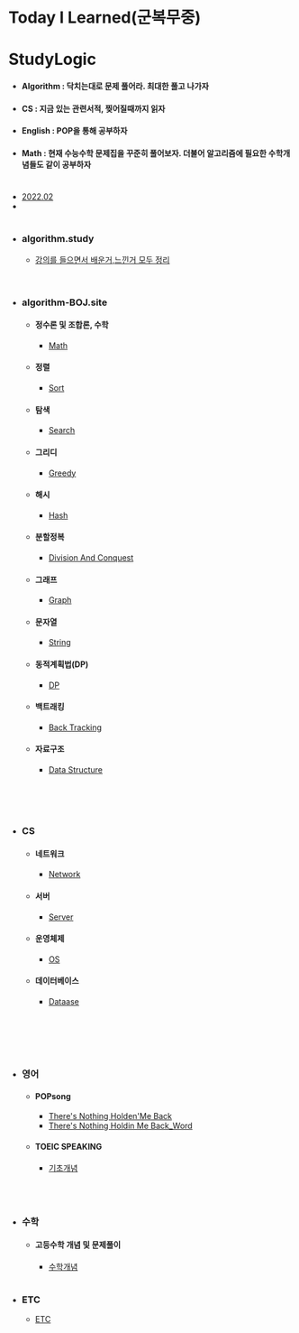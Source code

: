 # Today I Learned(군복무중)
# StudyLogic
  - #### Algorithm : 닥치는대로 문제 풀어라. 최대한 풀고 나가자
  - ####    CS     : 지금 있는 관련서적, 찢어질때까지 읽자
  - ####  English  : POP을 통해 공부하자
  - ####   Math    : 현재 수능수학 문제집을 꾸준히 풀어보자. 더불어 알고리즘에 필요한 수학개념들도 같이 공부하자
#

- [2022.02](https://github.com/SeungMin2001/TIL/tree/main/2022.02) 
- 
#
 - ### algorithm.study
   - [강의를 들으면서 배운거,느낀거 모두 정리](https://github.com/SeungMin2001/TIL/tree/main/CodingTest)<br><br>
#
 - ### algorithm-BOJ.site
   - #### 정수론 및 조합론, 수학
     - [Math](https://github.com/SeungMin2001/TIL/tree/main/algorithm_md_list/Math)<br>


   - #### 정렬
     - [Sort](https://github.com/SeungMin2001/TIL/tree/main/algorithm_md_list/Sort)<br>


   - #### 탐색
     - [Search](https://github.com/SeungMin2001/TIL/tree/main/algorithm_md_list/Search)<br>


   - #### 그리디
     - [Greedy](https://github.com/SeungMin2001/TIL/tree/main/algorithm_md_list/Greedy)<br> 


   - #### 해시
     - [Hash](https://github.com/SeungMin2001/TIL/tree/main/algorithm_md_list/Hash)<br>   


   - #### 분할정복
     - [Division And Conquest](https://github.com/SeungMin2001/TIL/tree/main/algorithm_md_list/Division%20And%20Conquest)<br> 


   - #### 그래프
     - [Graph](https://github.com/SeungMin2001/TIL/tree/main/algorithm_md_list/Graph)<br> 
   - #### 문자열


     - [String](https://github.com/SeungMin2001/TIL/tree/main/algorithm_md_list/String)<br> 


   - #### 동적계획법(DP)
     - [DP](https://github.com/SeungMin2001/TIL/tree/main/algorithm_md_list/DP)<br> 


   - #### 백트래킹
     - [Back Tracking](https://github.com/SeungMin2001/TIL/tree/main/algorithm_md_list/Back%20Tracking)<br> 


   - #### 자료구조
     - [Data Structure](https://github.com/SeungMin2001/TIL/tree/main/algorithm_md_list/Data%20Structure)<br><br><br><br>
     
# 

 - ### CS  
   - #### 네트워크
     - [Network](https://github.com/ssm2020/TIL/blob/main/CS/Network)<br> 
   - #### 서버
     - [Server](https://github.com/ssm2020/TIL/blob/main/CS/Server)<br> 
   - #### 운영체제
     - [OS](https://github.com/ssm2020/TIL/blob/main/CS/OS)<br> 
   - #### 데이터베이스
     - [Dataase](https://github.com/ssm2020/TIL/blob/main/CS/DataBase)<br>
   <br><br><br><br>
   
# 

 - ### 영어
   - #### POPsong
       - [There's Nothing Holden'Me Back](https://github.com/SeungMin2001/TIL/blob/main/POP/There's%20Nothing%20Holdin'Me%20Back.md) 
       - [There's Nothing Holdin Me Back_Word](https://github.com/SeungMin2001/TIL/blob/main/POP/There's...Word.md)
   - #### TOEIC SPEAKING 
     - [기초개념](https://github.com/SeungMin2001/TIL/tree/main/TOEIC%20SPEAKING/Basic.md) 
  <br><br><br>
  
#
 - ### 수학
   - #### 고등수학 개념 및 문제풀이
     - [수학개념](https://github.com/SeungMin2001/TIL/blob/main/Math.md)   

#

 - ### ETC
   - [ETC](https://github.com/SeungMin2001/TIL/blob/main/ETC/ETC_README.md) 
